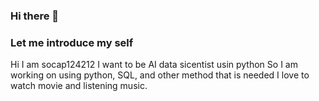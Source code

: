 ### Hi there 👋
### Let me introduce my self

Hi I am socap124212
I want to be AI data sicentist usin python
So I am working on using python, SQL, and other method that is needed
I love to watch movie and listening music.

<!--
**socpa124212/socpa124212** is a ✨ _special_ ✨ repository because its `README.md` (this file) appears on your GitHub profile.

Here are some ideas to get you started:

- 🔭 I’m currently working on ...
- 🌱 I’m currently learning ...
- 👯 I’m looking to collaborate on ...
- 🤔 I’m looking for help with ...
- 💬 Ask me about ...
- 📫 How to reach me: ...
- 😄 Pronouns: ...
- ⚡ Fun fact: ...
-->
